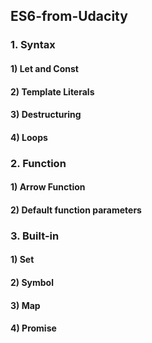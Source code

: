 ## ES6-from-Udacity
### 1. Syntax
#### 1) Let and Const
#### 2) Template Literals
#### 3) Destructuring
#### 4) Loops

### 2. Function
#### 1) Arrow Function
#### 2) Default function parameters
### 3. Built-in
#### 1) Set
#### 2) Symbol
#### 3) Map
#### 4) Promise
